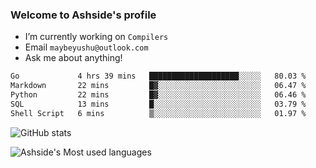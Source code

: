 ### Welcome to Ashside's profile

- I’m currently working on `Compilers`
- Email `maybeyushu@outlook.com`
- Ask me about anything!

<!--START_SECTION:waka-->

```txt
Go             4 hrs 39 mins   ████████████████████░░░░░   80.03 %
Markdown       22 mins         █▓░░░░░░░░░░░░░░░░░░░░░░░   06.47 %
Python         22 mins         █▓░░░░░░░░░░░░░░░░░░░░░░░   06.46 %
SQL            13 mins         █░░░░░░░░░░░░░░░░░░░░░░░░   03.79 %
Shell Script   6 mins          ▒░░░░░░░░░░░░░░░░░░░░░░░░   01.97 %
```

<!--END_SECTION:waka-->

![GitHub stats](https://github-readme-stats.vercel.app/api?username=Ashside)

![Ashside's Most used languages](https://github-readme-stats.vercel.app/api/top-langs/?username=Ashside&layout=compact&hide_border=true&langs_count=10)


